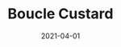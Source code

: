 ---
description: "Width%3A%2054%u201D%20%7C%20Content%3A%2075%25%20Polyester%2C%2015%25%20Viscose%2C%2010%25%20Acrylic%20%7C%20Abrasion%3A%2050%2C000%20Double%20Rubs%20-%20Wyzenbeek%20Method%20%7C%20Repeat%3A%20N/A%20%7C%20Finish%3A%20INCASE%20by%20CRYPTON%20%7C%20Flammability%3A%20NFPA%20260%2C%20UFAC%20Class%201%2C%20CAL%20117%20%7C%20Applications%3A%20Contract%20/%20Hospitality%2C%20Residential%20%7C%20"
tags: 
  - "Lark Fontaine"
  - "Boucle"
  - "Textiles"
image_primary: "img/Boucle_Custard_large.jpg"
href: "https://www.larkfontaine.com/collections/textiles/products/boucle-custard"
designer: "Lark Fontaine"
title: "Boucle Custard"
category: "Textiles"
subtitle: ""
manufacturer: "Lark Fontaine"
slug: "/manufacturers/lark-fontaine/textiles/lark-fontaine-boucle-custard"
date: "2021-04-01"
---